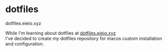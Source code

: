 # dotfiles
dotfiles.eieio.xyz

While I'm learning about dotfiles at [dotfiles.eieio.xyz](http://dotfiles.eieio.xyz)  
I've decided to create my dotfiles repository for macos custom installation and configuration.
